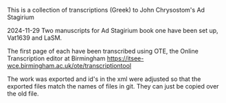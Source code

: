 This is a collection of transcriptions (Greek) to John Chrysostom's Ad Stagirium

2024-11-29
Two manuscripts for Ad Stagirium book one have been set up, Vat1639 and LaSM.

The first page of each have been transcribed using OTE, the Online Transcription editor
at Birmingham https://itsee-wce.birmingham.ac.uk/ote/transcriptiontool

The work was exported and id's in the xml were adjusted so that the exported files
match the names of files in git. They can just be copied over the old file.

